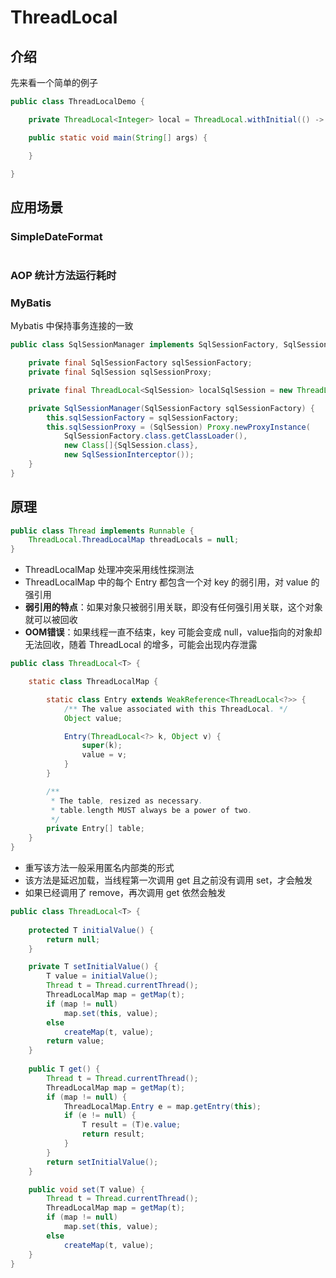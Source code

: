 # ThreadLocal

## 介绍
先来看一个简单的例子
```java
public class ThreadLocalDemo {

    private ThreadLocal<Integer> local = ThreadLocal.withInitial(() -> 0);

    public static void main(String[] args) {

    }

}
```

## 应用场景

### SimpleDateFormat
```java

```

### AOP 统计方法运行耗时

### MyBatis
Mybatis 中保持事务连接的一致
```java
public class SqlSessionManager implements SqlSessionFactory, SqlSession {

    private final SqlSessionFactory sqlSessionFactory;
    private final SqlSession sqlSessionProxy;

    private final ThreadLocal<SqlSession> localSqlSession = new ThreadLocal<>();

    private SqlSessionManager(SqlSessionFactory sqlSessionFactory) {
        this.sqlSessionFactory = sqlSessionFactory;
        this.sqlSessionProxy = (SqlSession) Proxy.newProxyInstance(
            SqlSessionFactory.class.getClassLoader(),
            new Class[]{SqlSession.class},
            new SqlSessionInterceptor());
    }
}

```

## 原理
```java
public class Thread implements Runnable {
    ThreadLocal.ThreadLocalMap threadLocals = null;
}
```
- ThreadLocalMap 处理冲突采用线性探测法
- ThreadLocalMap 中的每个 Entry 都包含一个对 key 的弱引用，对 value 的强引用
- **弱引用的特点**：如果对象只被弱引用关联，即没有任何强引用关联，这个对象就可以被回收
- **OOM错误**：如果线程一直不结束，key 可能会变成 null，value指向的对象却无法回收，随着 ThreadLocal 的增多，可能会出现内存泄露


```java
public class ThreadLocal<T> {

   	static class ThreadLocalMap {

        static class Entry extends WeakReference<ThreadLocal<?>> {
            /** The value associated with this ThreadLocal. */
            Object value;

            Entry(ThreadLocal<?> k, Object v) {
                super(k);
                value = v;
            }
        }

        /**
         * The table, resized as necessary.
         * table.length MUST always be a power of two.
         */
        private Entry[] table;
	}
}
```


- 重写该方法一般采用匿名内部类的形式
- 该方法是延迟加载，当线程第一次调用 get 且之前没有调用 set，才会触发
- 如果已经调用了 remove，再次调用 get 依然会触发

```java
public class ThreadLocal<T> {
    
    protected T initialValue() {
        return null;
    }

    private T setInitialValue() {
        T value = initialValue();
        Thread t = Thread.currentThread();
        ThreadLocalMap map = getMap(t);
        if (map != null)
            map.set(this, value);
        else
            createMap(t, value);
        return value;
    }
 
    public T get() {
        Thread t = Thread.currentThread();
        ThreadLocalMap map = getMap(t);
        if (map != null) {
            ThreadLocalMap.Entry e = map.getEntry(this);
            if (e != null) {
                T result = (T)e.value;
                return result;
            }
        }
        return setInitialValue();
    }

    public void set(T value) {
        Thread t = Thread.currentThread();
        ThreadLocalMap map = getMap(t);
        if (map != null)
            map.set(this, value);
        else
            createMap(t, value);
    }
}
```
